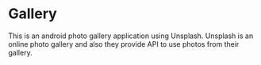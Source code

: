 # Gallery
This is an android photo gallery application using Unsplash.
Unsplash is an  online photo gallery and also they provide API to use photos from their gallery. 

